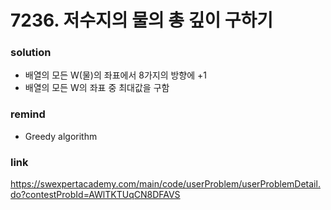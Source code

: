 # 7236. 저수지의 물의 총 깊이 구하기

### solution
* 배열의 모든 W(물)의 좌표에서 8가지의 방향에 +1
* 배열의 모든 W의 좌표 중 최대값을 구함

### remind
* Greedy algorithm

### link
https://swexpertacademy.com/main/code/userProblem/userProblemDetail.do?contestProbId=AWlTKTUqCN8DFAVS